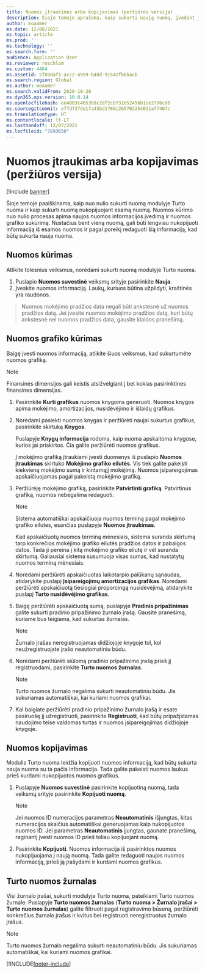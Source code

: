 ```yaml
---
title: Nuomos įtraukimas arba kopijavimas (peržiūros versija)
description: Šioje temoje aprašoma, kaip sukurti naują nuomą, įvedant jos informaciją modulyje Turto nuoma arba kopijuojant informaciją iš esamos nuomos.
author: moaamer
ms.date: 12/06/2021
ms.topic: article
ms.prod: ''
ms.technology: ''
ms.search.form: ''
audience: Application User
ms.reviewer: roschlom
ms.custom: 4464
ms.assetid: 5f89daf1-acc2-4959-b48d-91542fb6bacb
ms.search.region: Global
ms.author: moaamer
ms.search.validFrom: 2020-10-28
ms.dyn365.ops.version: 10.0.14
ms.openlocfilehash: ee4803c4653b8c2df2cb731652456b1ce2796cd0
ms.sourcegitcommit: e77d72fde17a43bd1780c265702254011af7407c
ms.translationtype: HT
ms.contentlocale: lt-LT
ms.lasthandoff: 12/07/2021
ms.locfileid: "7893650"
---
```

# <a name="add-or-copy-leases-preview"></a>Nuomos įtraukimas arba kopijavimas (peržiūros versija)

[!include [banner](../includes/banner.md)]

Šioje temoje paaiškinama, kaip nuo nulio sukurti nuomą modulyje Turto nuoma ir kaip sukurti nuomą nukopijuojant esamą nuomą. Nuomos kūrimo nuo nulio procesas apima naujos nuomos informacijos įvedimą ir nuomos grafiko sukūrimą. Nustačius bent vieną nuomą, gali būti lengviau nukopijuoti informaciją iš esamos nuomos ir pagal poreikį redaguoti šią informaciją, kad būtų sukurta nauja nuoma.

## <a name="create-a-lease"></a>Nuomos kūrimas

Atlikite tolesnius veiksmus, norėdami sukurti nuomą modulyje Turto nuoma.

1. Puslapio **Nuomos suvestinė** veiksmų srityje pasirinkite **Nauja**.
2. Įveskite nuomos informaciją. Laukų, kuriuos būtina užpildyti, kraštinės yra raudonos.

> Nuomos mokėjimo pradžios data negali būti ankstesnė už nuomos pradžios datą. Jei įvesite nuomos mokėjimo pradžios datą, kuri būtų ankstesnė nei nuomos pradžios data, gausite klaidos pranešimą.
  
## <a name="create-a-lease-schedule"></a>Nuomos grafiko kūrimas

Baigę įvesti nuomos informaciją, atlikite šiuos veiksmus, kad sukurtumėte nuomos grafiką.

> [!NOTE]
> Finansinės dimensijos gali keistis atsižvelgiant į bet kokias pasirinktines finansines dimensijas.

1. Pasirinkite **Kurti grafikus** nuomos knygoms generuoti. Nuomos knygos apima mokėjimo, amortizacijos, nusidėvėjimo ir išlaidų grafikus.
2. Norėdami pasiekti nuomos knygas ir peržiūrėti naujai sukurtus grafikus, pasirinkite skirtuką **Knygos**.

    Puslapyje **Knygų informacija** rodoma, kaip nuoma apskaitoma knygose, kurios jai priskirtos. Čia galite peržiūrėti nuomos grafikus.

    Į mokėjimo grafiką įtraukiami įvesti duomenys iš puslapio **Nuomos įtraukimas** skirtuko **Mokėjimo grafiko eilutės**. Vis tiek galite pakeisti kiekvieną mokėjimo sumą ir kintamąjį mokėjimą. Nuomos įsipareigojimas apskaičiuojamas pagal pakeistą mokėjimo grafiką.

4. Peržiūrėję mokėjimo grafiką, pasirinkite **Patvirtinti grafiką**. Patvirtinus grafiką, nuomos nebegalima redaguoti.

    > [!NOTE]
    > Sistema automatiškai apskaičiuoja nuomos terminą pagal mokėjimo grafiko eilutes, esančias puslapyje **Nuomos įtraukimas**.
    >
    > Kad apskaičiuotų nuomos terminą mėnesiais, sistema suranda skirtumą tarp konkrečios mokėjimo grafiko eilutės pradžios datos ir pabaigos datos. Tada ji pereina į kitą mokėjimo grafiko eilutę ir vėl suranda skirtumą. Galiausiai sistema susumuoja visas sumas, kad nustatytų nuomos terminą mėnesiais.

5. Norėdami peržiūrėti apskaičiuotas laikotarpio palūkanų sąnaudas, atidarykite puslapį **Įsipareigojimų amortizacijos grafikas**. Norėdami peržiūrėti apskaičiuotą tiesiogiai proporcingą nusidėvėjimą, atidarykite puslapį **Turto nusidėvėjimo grafikas**.
6. Baigę peržiūrėti apskaičiuotą sumą, puslapyje **Pradinis pripažinimas** galite sukurti pradinio pripažinimo žurnalo įrašą. Gausite pranešimą, kuriame bus teigiama, kad sukurtas žurnalas.

    > [!NOTE]
    > Žurnalo įrašas neregistruojamas didžiojoje knygoje tol, kol neužregistruojate įrašo neautomatiniu būdu.

7. Norėdami peržiūrėti siūlomą pradinio pripažinimo įrašą prieš jį registruodami, pasirinkite **Turto nuomos žurnalas**.

    > [!NOTE]
    > Turto nuomos žurnalo negalima sukurti neautomatiniu būdu. Jis sukuriamas automatiškai, kai kuriami nuomos grafikai.

8. Kai baigiate peržiūrėti pradinio pripažinimo žurnalo įrašą ir esate pasiruošę jį užregistruoti, pasirinkite **Registruoti**, kad būtų pripažįstamas naudojimo teise valdomas turtas ir nuomos įsipareigojimas didžiojoje knygoje.

## <a name="copy-a-lease"></a>Nuomos kopijavimas

Modulis Turto nuoma leidžia kopijuoti nuomos informaciją, kad būtų sukurta nauja nuoma su ta pačia informacija. Tada galite pakeisti nuomos laukus prieš kurdami nukopijuotos nuomos grafikus.

1. Puslapyje **Nuomos suvestinė** pasirinkite kopijuotiną nuomą, tada veiksmų srityje pasirinkite **Kopijuoti nuomą**.

    > [!NOTE]
    > Jei nuomos ID numeracijos parametras **Neautomatinis** išjungtas, kitas numeracijos skaičius automatiškai generuojamas kaip nukopijuotos nuomos ID. Jei parametras **Neautomatinis** įjungtas, gaunate pranešimą, raginantį įvesti nuomos ID prieš toliau kopijuojant nuomą.

2. Pasirinkite **Kopijuoti**. Nuomos informacija iš pasirinktos nuomos nukopijuojama į naują nuomą. Tada galite redaguoti naujos nuomos informaciją, prieš ją įrašydami ir kurdami nuomos grafikus.

## <a name="asset-leasing-journal"></a>Turto nuomos žurnalas

Visi žurnalo įrašai, sukurti modulyje Turto nuoma, pateikiami Turto nuomos žurnale. Puslapyje **Turto nuomos žurnalas** (**Turto nuoma \> Žurnalo įrašai \> Turto nuomos žurnalas**) galite filtruoti pagal registravimo būseną, peržiūrėti konkrečius žurnalo įrašus ir kvitus bei registruoti neregistruotus žurnalo įrašus.

> [!NOTE]
> Turto nuomos žurnalo negalima sukurti neautomatiniu būdu. Jis sukuriamas automatiškai, kai kuriami nuomos grafikai.


[!INCLUDE[footer-include](../../includes/footer-banner.md)]
